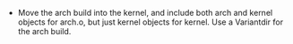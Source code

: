 * Move the arch build into the kernel, and include both arch and kernel objects for arch.o, but just kernel objects for kernel. 
  Use a Variantdir for the arch build.
